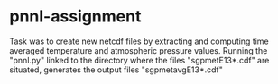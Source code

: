 # pnnl-assignment
Task was to create new netcdf files by extracting and computing time averaged  temperature and atmospheric pressure values.
Running the "pnnl.py" linked to the directory where the files "sgpmetE13*.cdf" are situated, generates the output files "sgpmetavgE13*.cdf"
